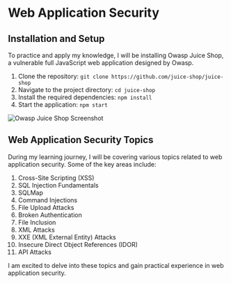 <!DOCTYPE html>
<html>
<head>
  <link rel="stylesheet" href="styles.css">
</head>
<body>
  <h1>Web Application Security</h1>

  <div class="topic">
    <h2>Installation and Setup</h2>
    <p>To practice and apply my knowledge, I will be installing Owasp Juice Shop, a vulnerable full JavaScript web application designed by Owasp.</p>
    <ol>
      <li>Clone the repository: <code>git clone https://github.com/juice-shop/juice-shop</code></li>
      <li>Navigate to the project directory: <code>cd juice-shop</code></li>
      <li>Install the required dependencies: <code>npm install</code></li>
      <li>Start the application: <code>npm start</code></li>
    </ol>
    <img src="https://th.bing.com/th/id/R.12ee318566a8850abfea46d0129f6fe3?rik=TOem1fxrHz3OWg&pid=ImgRaw&r=0" alt="Owasp Juice Shop Screenshot">
  </div>

  <div class="topic">
    <h2>Web Application Security Topics</h2>
    <p>During my learning journey, I will be covering various topics related to web application security. Some of the key areas include:</p>
    <ol>
      <li>Cross-Site Scripting (XSS)</li>
      <li>SQL Injection Fundamentals</li>
      <li>SQLMap</li>
      <li>Command Injections</li>
      <li>File Upload Attacks</li>
      <li>Broken Authentication</li>
      <li>File Inclusion</li>
      <li>XML Attacks</li>
      <li>XXE (XML External Entity) Attacks</li>
      <li>Insecure Direct Object References (IDOR)</li>
      <li>API Attacks</li>
    </ol>
    <p>I am excited to delve into these topics and gain practical experience in web application security.</p>
  </div>
</body>
</html>
